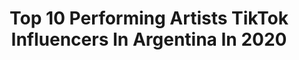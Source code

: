 ---
title: Top 10 Performing Artists TikTok Influencers In Argentina In 2020
description: >-
  Find top performing artists TikTok influencers in Argentina in 2020. Most popular hashtags: #greenscreen #chachacha #comedia #meme.
platform: TikTok
profiles:
  - username: "magalibustos"
    fullname: >-
      Magali Bustos
    location: "Argentina"
    followers: 87746
    engagement: 2004
    commentsToLikes: 0.017168
    id: ck8j8z5r9kzzf0j78ppmosnmm
    verified: false
    hashtags: "#tiktokhot, #nombretiktoker, #digitalart, #toonmechallenge"
  - username: "santiagoartemis"
    fullname: >-
      Santiago Artemis
    location: "Argentina"
    followers: 21078
    engagement: 520
    commentsToLikes: 0.026222
    id: cka6mh8rb76e20i78vzn7ltxp
    verified: false
    hashtags: "#reginageorge, #coronavirus, #whitneyhouston"
  - username: "catapugli1"
    fullname: >-
      Cata Puglisi
    location: "Argentina"
    followers: 23380
    engagement: 1907
    commentsToLikes: 0.022409
    id: ck9n4ticx5goz0j78zq66on41
    verified: false
    hashtags: "#flipaclip, #forypupage, #charli, #estupida"
  - username: "matiasbelintende"
    fullname: >-
      Matias Belintende
    location: "Argentina"
    followers: 37568
    engagement: 1526
    commentsToLikes: 0.071176
    id: ckad57d6at1wf0i78x4e8c6ke
    verified: false
    hashtags: "#preguntas, #gato, #naruto, #truco"
  - username: "emiliamernes"
    fullname: >-
      Emilia Mernes
    location: "Argentina"
    followers: 95481
    engagement: 1708
    commentsToLikes: 0.010186
    id: ckaiggb741bot0i78jrdemke1
    verified: true
    hashtags: "#yomequedoencasa, #jlosuperbowlchallenge, #sayso, #bershkastyle"
  - username: "alabama.love"
    fullname: >-
      aLabama.La seño Orne
    location: "Argentina"
    followers: 6842
    engagement: 1075
    commentsToLikes: 0.060077
    id: ckac8r6hefn9o0i78xbb6xhed
    verified: false
    hashtags: "#cigarrete, #9screens, #michaejackson, #soycomotu"
  - username: "sir.pino"
    fullname: >-
      Fabio Romano
    location: "Argentina"
    followers: 41853
    engagement: 580
    commentsToLikes: 0.022889
    id: ck9nq1p4n1lfd0j78x637yk92
    verified: false
    hashtags: "#acuarela, #oreja, #sombreado, #perspectiva"
  - username: "cristianvioli"
    fullname: >-
      Cristian Violi
    location: "Argentina"
    followers: 3232
    engagement: 598
    commentsToLikes: 0.042448
    id: ckach945jyedj0i78d6mi5snd
    verified: false
    hashtags: "#chachacha, #fantasticbeasts, #comedia, #boydance"
  - username: "costaokis"
    fullname: >-
      costaokis
    location: "Argentina"
    followers: 27869
    engagement: 864
    commentsToLikes: 0.019946
    id: cka0uajyutdnb0i78torn2b5s
    verified: false
    hashtags: "#killy, #encerrada, #esmejorpedirperdonquepermiso, #lizy"
  - username: "vicbaccino"
    fullname: >-
      Victoria✨
    location: "Argentina"
    followers: 22571
    engagement: 1939
    commentsToLikes: 0.025885
    id: ck806w0spmgih0j78o4wf477n
    verified: false
    hashtags: "#crayon, #traditionalart, #boys, #dolcegabbana"
---